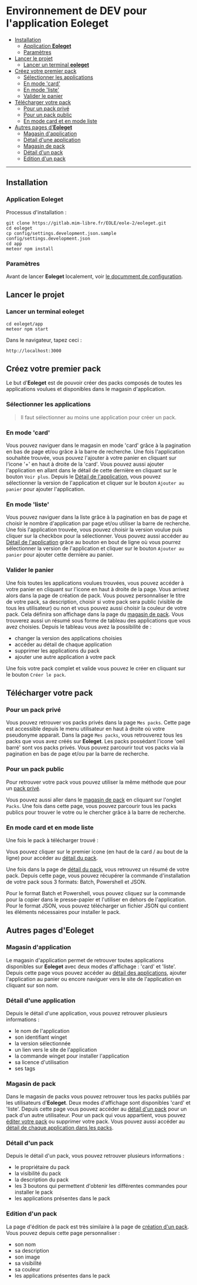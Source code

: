 # Environnement de DEV pour l'application **Eoleget**

- [Installation](#installation)
  - [Application **Eoleget**](#application-eoleget)
  - [Paramètres](#paramètres)
- [Lancer le projet](#lancer-le-projet)
  - [Lancer un terminal **eoleget**](#lancer-un-terminal-eoleget)
- [Créez votre premier pack](#créez-votre-premier-pack)
  - [Sélectionner les applications](#sélectionner-les-applications)
  - [En mode 'card'](#en-mode-card)
  - [En mode 'liste'](#en-mode-liste)
  - [Valider le panier](#valider-le-panier)
- [Télécharger votre pack](#télécharger-votre-pack)
  - [Pour un pack privé](#pour-un-pack-privé)
  - [Pour un pack public](#pour-un-pack-public)
  - [En mode card et en mode liste](#en-mode-card-et-en-mode-liste)
- [Autres pages d'**Eoleget**](#autres-pages-deoleget)
  - [Magasin d'application](#magasin-dapplication)
  - [Détail d'une application](#détail-dune-application)
  - [Magasin de pack](#magasin-de-pack)
  - [Détail d'un pack](#détail-dun-pack)
  - [Edition d'un pack](#edition-dun-pack)

---

## Installation

### Application **Eoleget**

Processus d'installation :

```
git clone https://gitlab.mim-libre.fr/EOLE/eole-2/eoleget.git
cd eoleget
cp config/settings.development.json.sample config/settings.development.json
cd app
meteor npm install
```

### Paramètres

Avant de lancer **Eoleget** localement, voir [le documment de configuration](config/README.md).

## Lancer le projet

### Lancer un terminal **eoleget**

```
cd eoleget/app
meteor npm start
```

Dans le navigateur, tapez ceci :

```
http://localhost:3000

```

## Créez votre premier pack

Le but d'**Eoleget** est de pouvoir créer des packs composés de toutes les applications voulues et disponibles dans le
magasin d'application.

### Sélectionner les applications

> Il faut sélectionner au moins une application pour créer un pack.

### En mode 'card'

Vous pouvez naviguer dans le magasin en mode 'card' grâce à la pagination en bas de page et/ou grâce à la barre de
recherche. Une fois l'application souhaitée trouvée, vous pouvez l'ajouter à votre panier en cliquant sur l'icone '+' en
haut à droite de la 'card'. Vous pouvez aussi ajouter l'application en allant dans le détail de cette dernière en
cliquant sur le bouton `Voir plus`. Depuis le [Détail de l'application](###détail-dune-application), vous pouvez
sélectionner la version de l'application et cliquer sur le bouton `Ajouter au panier` pour ajouter l'application.

### En mode 'liste'

Vous pouvez naviguer dans la liste grâce à la pagination en bas de page et choisir le nombre d'application par page et/ou
utiliser la barre de recherche. Une fois l'application trouvée, vous pouvez choisir la version voulue puis cliquer sur
la checkbox pour la sélectionner. Vous pouvez aussi accéder au [Détail de l'application](###détail-dune-application)
grâce au bouton en bout de ligne où vous pourrez sélectionner la version de l'application et cliquer sur le bouton
`Ajouter au panier` pour ajouter cette dernière au panier.

### Valider le panier

Une fois toutes les applications voulues trouvées, vous pouvez accéder à votre panier en cliquant sur l'icone en haut à
droite de la page. Vous arrivez alors dans la page de création de pack. Vous pouvez personnaliser le titre de votre
pack, sa description, choisir si votre pack sera public (visible de tous les utilisateur) ou non et vous pouvez aussi
choisir la couleur de votre pack. Cela définira son affichage dans la page du [magasin de pack](###magasin-de-pack).
Vous trouverez aussi un résumé sous forme de tableau des applications que vous avez choisies. Depuis le tableau vous
avez la possibilité de :

- changer la version des applications choisies
- accéder au détail de chaque application
- supprimer les applications du pack
- ajouter une autre application à votre pack

Une fois votre pack complet et valide vous pouvez le créer en cliquant sur le bouton `Créer le pack`.

## Télécharger votre pack

### Pour un pack privé

Vous pouvez retrouver vos packs privés dans la page `Mes packs`. Cette page est accessible depuis le menu utilisateur en
haut à droite où votre pseudonyme apparait. Dans la page `Mes packs`, vous retrouverez tous les packs que vous avez
créés sur **Eoleget**. Les packs possédant l'icone 'oeil barré' sont vos packs privés. Vous pouvez parcourir tout vos
packs via la pagination en bas de page et/ou par la barre de recherche.

### Pour un pack public

Pour retrouver votre pack vous pouvez utiliser la même méthode que pour un [pack privé](#pour-un-pack-privé).

Vous pouvez aussi aller dans le [magasin de pack](#magasin-de-pack) en cliquant sur l'onglet `Packs`. Une fois dans
cette page, vous pouvez parcourir tous les packs publics pour trouver le votre ou le chercher grâce à la barre de
recherche.

### En mode card et en mode liste

Une fois le pack à télécharger trouvé :

Vous pouvez cliquer sur le premier icone (en haut de la card / au bout de la ligne) pour accéder au
[détail du pack](#détail-dun-pack).

Une fois dans la page de [détail du pack](#détail-dun-pack), vous retrouvez un résumé de votre pack. Depuis cette page,
vous pouvez récupérer la commande d'installation de votre pack sous 3 formats: Batch, Powershell et JSON.

Pour le format Batch et Powershell, vous pouvez cliquez sur la commande pour la copier dans le presse-papier et
l'utiliser en dehors de l'application. Pour le format JSON, vous pouvez télécharger un fichier JSON qui contient les
éléments nécessaires pour installer le pack.

## Autres pages d'**Eoleget**

### Magasin d'application

Le magasin d'application permet de retrouver toutes applications disponibles sur **Eoleget** avec deux modes d'affichage
: 'card' et 'liste'. Depuis cette page vous pouvez accéder au [détail des applications](#détail-dune-application),
ajouter l'application au panier ou encore naviguer vers le site de l'application en cliquant sur son nom.

### Détail d'une application

Depuis le détail d'une application, vous pouvez retrouver plusieurs informations :

- le nom de l'application
- son identifiant winget
- la version sélectionnée
- un lien vers le site de l'application
- la commande winget pour installer l'application
- sa licence d'utilisation
- ses tags

### Magasin de pack

Dans le magasin de packs vous pouvez retrouver tous les packs publiés par les utilisateurs d'**Eoleget**. Deux modes
d'affichage sont disponibles 'card' et 'liste'. Depuis cette page vous pouvez accéder au
[détail d'un pack](#détail-dun-pack) pour un pack d'un autre utilisateur. Pour un pack qui vous appartient, vous pouvez
[éditer votre pack](#edition-dun-pack) ou supprimer votre pack. Vous pouvez aussi accéder au
[détail de chaque application dans les packs](#détail-dune-application).

### Détail d'un pack

Depuis le détail d'un pack, vous pouvez retrouver plusieurs informations :

- le propriétaire du pack
- la visibilité du pack
- la description du pack
- les 3 boutons qui permettent d'obtenir les différentes commandes pour installer le pack
- les applications présentes dans le pack

### Edition d'un pack

La page d'édition de pack est très similaire à la page de [création d'un pack](#créez-votre-premier-pack). Vous pouvez
depuis cette page personnaliser :

- son nom
- sa description
- son image
- sa visibilité
- sa couleur
- les applications présentes dans le pack
